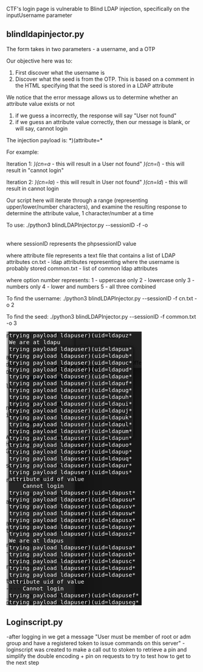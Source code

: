 CTF's login page is vulnerable to Blind LDAP injection, specifically on the inputUsername parameter

## blindldapinjector.py

The form takes in two parameters - a username, and a OTP

Our objective here was to:
1. First discover what the username is
2. Discover what the seed is from the OTP. This is based on a comment in the HTML specifying that the seed is stored in a LDAP attribute

We notice that the error message allows us to determine whether an attribute value exists or not
1. if we guess a incorrectly, the response will say "User <x> not found"
2. if we guess an attribute value correctly, then our message is blank, or will say, cannot login

The injection payload is: \*)(attribute=*

For example: 

Iteration 1:
*)(cn=a*  - this will result in a User <url encoded payload> not found" 
*)(cn=l*) - this will result in "cannot login"
 
Iteration 2:
*)(cn=la*) - this will result in User <url encoded payload> not found"
*)(cn=ld*) - this will result in cannot login
  
Our script here will iterate through a range (representing upper/lower/number characters), and examine the resulting response to determine the attribute value, 1 character/number at a time

To use:
./python3 blindLDAPInjector.py --sessionID <sessionID> -f <attribute file> -o <option number>
  
  where sessionID represents the phpsessionID value
  
  where attribute file represents a text file that contains a list of LDAP attributes
  cn.txt - ldap attributes representing where the username is probably stored
  common.txt - list of common ldap attributes
  
  where option number represents:
  1 - uppercase only
  2 - lowercase only
  3 - numbers only
  4 - lower and numbers
  5 - all three combined
  
  To find the username:
  ./python3 blindLDAPInjector.py --sessionID <sessionID> -f cn.txt -o 2
  
  To find the seed:
  ./python3 blindLDAPInjector.py --sessionID <sessionID> -f common.txt -o 3
 
 ![cn enum](images/cn-discovery.PNG?raw=true "Blind Injection - Enumeration of CN")

## Loginscript.py 

-after logging in we get a message 
"User must be member of root or adm group and have a registered token to issue commands on this server"
-loginscript was created to make a call out to stoken to retrieve a pin and simplify the double encoding + pin on requests to try to test how to get to the next step

